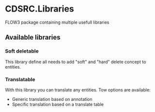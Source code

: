 # CDSRC.Libraries
FLOW3 package containing multiple usefull libraries

## Available libraries

### Soft deletable
This library define all needs to add "soft" and "hard" delete concept to entities.

### Translatable
With this library you can translate any entities. 
Tow options are available:

* Generic translation based on annotation
* Specific translation based on a translate table
